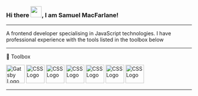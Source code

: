 ### Hi there <img src="https://raw.githubusercontent.com/MartinHeinz/MartinHeinz/master/wave.gif" width="30px">, I am Samuel MacFarlane!

---

A frontend developer specialising in JavaScript technologies. I have professional experience with the tools listed in the toolbox below

---

🧰 Toolbox

<img src="https://cdn.worldvectorlogo.com/logos/gatsby-logo.svg" alt="Gatsby Logo" width="50" height="50"/> <img src="https://cdn.worldvectorlogo.com/logos/css-3.svg" alt="CSS Logo" width="50" height="50"/> <img src="https://cdn.worldvectorlogo.com/logos/html-1.svg" alt="CSS Logo" width="50" height="50"/> <img src="https://cdn.worldvectorlogo.com/logos/react-2.svg" alt="CSS Logo" width="50" height="50"/> <img src="https://cdn.worldvectorlogo.com/logos/material-ui-1.svg" alt="CSS Logo" width="50" height="50"/> <img src="https://cdn.worldvectorlogo.com/logos/nodejs.svg" alt="CSS Logo" width="50" height="50"/> <img src="https://cdn.worldvectorlogo.com/logos/html-1.svg" alt="CSS Logo" width="50" height="50"/>


---
